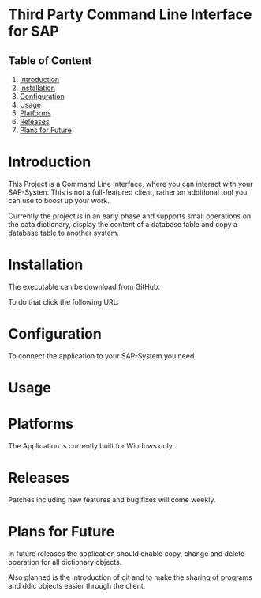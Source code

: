 # Third Party Command Line Interface for SAP

## Table of Content

1. [Introduction](#introduction)
2. [Installation](#Installation)
3. [Configuration](#Configuration)
4. [Usage](#usage)
5. [Platforms](#Platforms)
6. [Releases](#releases)
7. [Plans for Future](#Plans-for-Future)

# Introduction

This Project is a Command Line Interface, where you can interact with your SAP-Systen. This is not a full-featured client, rather an additional tool you can use to boost up your work.

Currently the project is in an early phase and supports small operations on the data dictionary, display the content of a database table and copy a database table to another system.

# Installation

The executable can be download from GitHub.

To do that click the following URL: 

# Configuration

To connect the application to your SAP-System you need 

# Usage

# Platforms

The Application is currently built for Windows only.


# Releases

Patches including new features and bug fixes will come weekly.

# Plans for Future

In future releases the application should enable copy, change and delete operation for all dictionary objects. 

Also planned is the introduction of git and to make the sharing of programs and ddic objects easier through the client.


